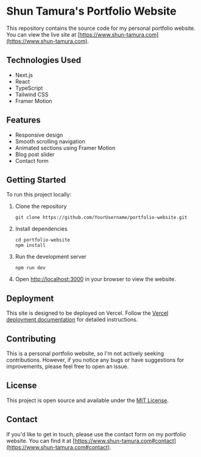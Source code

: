 # Shun Tamura's Portfolio Website

This repository contains the source code for my personal portfolio website. You can view the live site at [https://www.shun-tamura.com](https://www.shun-tamura.com).

## Technologies Used

- Next.js
- React
- TypeScript
- Tailwind CSS
- Framer Motion

## Features

- Responsive design
- Smooth scrolling navigation
- Animated sections using Framer Motion
- Blog post slider
- Contact form

## Getting Started

To run this project locally:

1. Clone the repository
   ```
   git clone https://github.com/YourUsername/portfolio-website.git
   ```

2. Install dependencies
   ```
   cd portfolio-website
   npm install
   ```

3. Run the development server
   ```
   npm run dev
   ```

4. Open [http://localhost:3000](http://localhost:3000) in your browser to view the website.

## Deployment

This site is designed to be deployed on Vercel. Follow the [Vercel deployment documentation](https://nextjs.org/docs/deployment) for detailed instructions.

## Contributing

This is a personal portfolio website, so I'm not actively seeking contributions. However, if you notice any bugs or have suggestions for improvements, please feel free to open an issue.

## License

This project is open source and available under the [MIT License](LICENSE).

## Contact

If you'd like to get in touch, please use the contact form on my portfolio website. You can find it at [https://www.shun-tamura.com#contact](https://www.shun-tamura.com#contact).